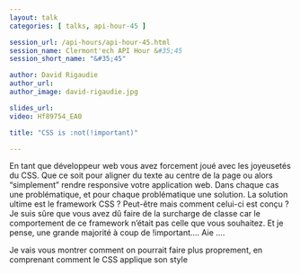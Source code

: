 ```yaml
---
layout: talk
categories: [ talks, api-hour-45 ]

session_url: /api-hours/api-hour-45.html
session_name: Clermont'ech API Hour &#35;45
session_short_name: "&#35;45"

author: David Rigaudie
author_url: 
author_image: david-rigaudie.jpg

slides_url:
video: Hf89754_EA0

title: "CSS is :not(!important)"

---
```


En tant que développeur web vous avez forcement joué avec les joyeusetés du CSS. 
Que ce soit pour aligner du texte au centre de la page ou alors “simplement” 
rendre responsive votre application web. Dans chaque cas une problématique, et 
pour chaque problématique une solution. La solution ultime est le framework 
CSS ? Peut-être mais comment celui-ci est conçu ? Je suis sûre que vous avez dû 
faire de la surcharge de classe car le comportement de ce framework n’était pas
celle que vous souhaitez. Et je pense, une grande majorité à coup de 
!important…. Aie ….

Je vais vous montrer comment on pourrait faire plus proprement, en comprenant 
comment le CSS applique son style
